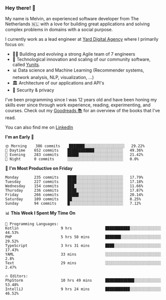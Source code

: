 ### Hey there! 👋

My name is Melvin, an experienced software developer from The Netherlands 🇳🇱 with a love for building great applications and solving complex problems in domains with a social purpose. 

I currently work as a lead engineer at [Yard Digital Agency](https://github.com/yardinternet) where I primarily focus on:

* 👏🏼 Building and evolving a strong Agile team of 7 engineers
* 🚀 Technological innovation and scaling of our community software, called [Yunits](https://www.yunits.com/).
* 📊 Data science and Machine Learning (Recommender systems, network analysis, NLP, visualization, ...)
* 🏛 Architecture of our applications and API's
* 🔐 Security & privacy

I've been programming since I was 12 years old and have been honing my skills ever since through work experience, reading, experimenting, and courses.
Check out my [Goodreads 📚](https://goodreads.com/melvinkoopmans) for an overview of the books that I've read. 

You can also find me on [LinkedIn](https://www.linkedin.com/in/melvinkoopmans)

<!--START_SECTION:waka-->
**I'm an Early 🐤** 

```text
🌞 Morning    386 commits    ███████░░░░░░░░░░░░░░░░░░   29.22% 
🌆 Daytime    652 commits    ████████████░░░░░░░░░░░░░   49.36% 
🌃 Evening    283 commits    █████░░░░░░░░░░░░░░░░░░░░   21.42% 
🌙 Night      0 commits      ░░░░░░░░░░░░░░░░░░░░░░░░░   0.0%

```
📅 **I'm Most Productive on Friday** 

```text
Monday       235 commits    ████░░░░░░░░░░░░░░░░░░░░░   17.79% 
Tuesday      227 commits    ████░░░░░░░░░░░░░░░░░░░░░   17.18% 
Wednesday    154 commits    ███░░░░░░░░░░░░░░░░░░░░░░   11.66% 
Thursday     236 commits    ████░░░░░░░░░░░░░░░░░░░░░   17.87% 
Friday       266 commits    █████░░░░░░░░░░░░░░░░░░░░   20.14% 
Saturday     109 commits    ██░░░░░░░░░░░░░░░░░░░░░░░   8.25% 
Sunday       94 commits     █░░░░░░░░░░░░░░░░░░░░░░░░   7.12%

```


📊 **This Week I Spent My Time On** 

```text
💬 Programming Languages: 
Kotlin                   9 hrs               ███████████░░░░░░░░░░░░░░   44.53% 
PHP                      5 hrs 58 mins       ███████░░░░░░░░░░░░░░░░░░   29.52% 
TypeScript               3 hrs 31 mins       ████░░░░░░░░░░░░░░░░░░░░░   17.43% 
YAML                     33 mins             ░░░░░░░░░░░░░░░░░░░░░░░░░   2.8% 
Text                     29 mins             ░░░░░░░░░░░░░░░░░░░░░░░░░   2.47%

🔥 Editors: 
PhpStorm                 10 hrs 49 mins      █████████████░░░░░░░░░░░░   53.48% 
IntelliJ                 9 hrs 24 mins       ███████████░░░░░░░░░░░░░░   46.52%

```


<!--END_SECTION:waka-->

